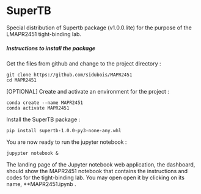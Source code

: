 # SuperTB
Special distribution of Supertb package (v1.0.0.lite) for the purpose of the LMAPR2451 tight-binding lab.

##### Instructions to install the package
Get the files from github and change to the project directory : 
```
git clone https://github.com/sidubois/MAPR2451
cd MAPR2451
```
[OPTIONAL] Create and activate an environment for the project :
```
conda create --name MAPR2451
conda activate MAPR2451
```
Install the SuperTB package : 
```
pip install supertb-1.0.0-py3-none-any.whl
```

You are now ready to run the jupyter notebook :
```
jupypter notebook &
```
The landing page of the Jupyter notebook web application, the dashboard, should show the MAPR2451 notebook that contains the instructions and codes for the tight-binding lab. You may open open it by clicking on its name, **MAPR2451.ipynb .

